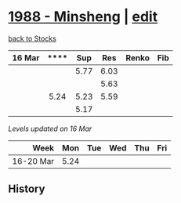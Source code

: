# [1988 - Minsheng](https://alwinwoo.github.io/stocks/1988.html) | [edit](https://github.com/alwinwoo/alwinwoo.github.io/edit/master/stocks/1988.md)
[back to Stocks](https://alwinwoo.github.io/stocks.html)

| 16 Mar  | ****   | Sup   | Res   | Renko       | Fib
| ---:    | :---:  | :---: | :---: | :---        | :---
|         |        | 5.77  | 6.03
|         |        |       | 5.63
|         | 5.24   | 5.23  | 5.59
|         |        | 5.17  |

*Levels updated on 16 Mar*

Week      | Mon   | Tue   | Wed   | Thu   | Fri   |
---:      | :---: | :---: | :---: | :---: | :---: |
16-20 Mar | 5.24  | 

## History

